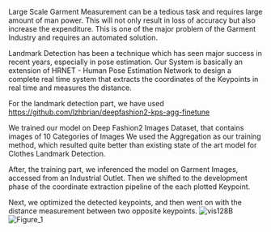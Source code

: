


Large Scale Garment Measurement can be a tedious task and requires large amount of man power. This will not only result in loss of accuracy but also increase the expenditure. This is one of the major problem of the Garment Industry and requires an automated solution. 

Landmark Detection has been a technique which has seen major success in recent years, especially in pose estimation. Our System is basically an extension of HRNET - Human Pose Estimation Network to design a complete real time system that extracts the coordinates of the Keypoints in real time and measures the distance.

For the landmark detection part, we have used https://github.com/lzhbrian/deepfashion2-kps-agg-finetune

We trained our model on Deep Fashion2 Images Dataset, that contains images of 10 Categories of Images  We used the Aggregation as our training method, which resulted quite better than existing state of the art model for Clothes Landmark Detection.

After, the training part, we inferenced the model on Garment Images, accessed from an Industrial Outlet. Then we shifted to the development phase of the coordinate extraction pipeline of the each plotted Keypoint.

Next, we optimized the detected keypoints, and then went on with the distance measurement between two opposite keypoints.
![vis128B](https://user-images.githubusercontent.com/60814171/217742683-246691c5-4891-43e2-8938-ff2849e564c5.png)
![Figure_1](https://user-images.githubusercontent.com/60814171/217742861-5e4d98e5-74f2-4133-b9cf-7735e0f00197.png)

